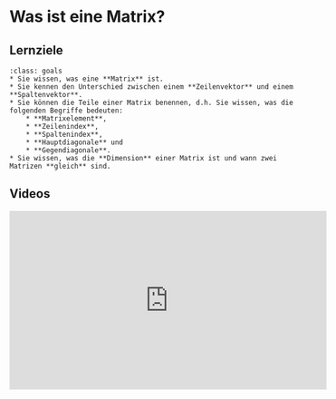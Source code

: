 # Was ist eine Matrix?

## Lernziele

```{admonition} Lernziele 
:class: goals
* Sie wissen, was eine **Matrix** ist.
* Sie kennen den Unterschied zwischen einem **Zeilenvektor** und einem **Spaltenvektor**. 
* Sie können die Teile einer Matrix benennen, d.h. Sie wissen, was die folgenden Begriffe bedeuten: 
    * **Matrixelement**, 
    * **Zeilenindex**, 
    * **Spaltenindex**, 
    * **Hauptdiagonale** und 
    * **Gegendiagonale**.
* Sie wissen, was die **Dimension** einer Matrix ist und wann zwei Matrizen **gleich** sind.
```

## Videos

<iframe width="560" height="315" src="https://www.youtube.com/embed/voCDFoBxvC8" title="YouTube video player" frameborder="0" allow="accelerometer; autoplay; clipboard-write; encrypted-media; gyroscope; picture-in-picture" allowfullscreen></iframe>

